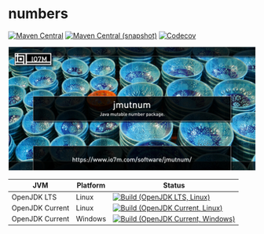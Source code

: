 numbers
===

[![Maven Central](https://img.shields.io/maven-central/v/com.io7m.mutable.numbers/com.io7m.mutable.numbers.svg?style=flat-square)](http://search.maven.org/#search%7Cga%7C1%7Cg%3A%22com.io7m.mutable.numbers%22)
[![Maven Central (snapshot)](https://img.shields.io/nexus/s/https/oss.sonatype.org/com.io7m.mutable.numbers/com.io7m.mutable.numbers.svg?style=flat-square)](https://oss.sonatype.org/content/repositories/snapshots/com/io7m/numbers/)
[![Codecov](https://img.shields.io/codecov/c/github/io7m/numbers.svg?style=flat-square)](https://codecov.io/gh/io7m/numbers)

![numbers](./src/site/resources/jmutnum.jpg?raw=true)

| JVM             | Platform | Status |
|-----------------|----------|--------|
| OpenJDK LTS     | Linux    | [![Build (OpenJDK LTS, Linux)](https://img.shields.io/github/workflow/status/io7m/numbers/main-openjdk_lts-linux)](https://github.com/io7m/numbers/actions?query=workflow%3Amain-openjdk_lts-linux) |
| OpenJDK Current | Linux    | [![Build (OpenJDK Current, Linux)](https://img.shields.io/github/workflow/status/io7m/numbers/main-openjdk_current-linux)](https://github.com/io7m/numbers/actions?query=workflow%3Amain-openjdk_current-linux)
| OpenJDK Current | Windows  | [![Build (OpenJDK Current, Windows)](https://img.shields.io/github/workflow/status/io7m/numbers/main-openjdk_current-windows)](https://github.com/io7m/numbers/actions?query=workflow%3Amain-openjdk_current-windows)

